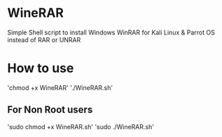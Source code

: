 # WineRAR
Simple Shell script to install Windows WinRAR for Kali Linux & Parrot OS instead of RAR or UNRAR


# How to use 
'chmod +x WineRAR'
'./WineRAR.sh'
## For Non Root users
'sudo chmod +x WineRAR.sh'
'sudo ./WineRAR.sh'
